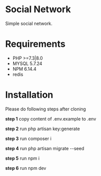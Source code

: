 # Social Network

Simple social network. 

# Requirements

* PHP  >=7.3|8.0
* MYSQL 5.7.24
* NPM 6.14.4
* redis
 

# Installation

Please do following steps after cloning

**step 1** copy content of .env.example to .env

**step 2** run php artisan key:generate

**step 3** run composer i

**step 4** run php artisan migrate --seed

**step 5** run npm i

**step 6** run npm dev

